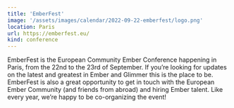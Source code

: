 ```yaml
---
title: 'EmberFest'
image: '/assets/images/calendar/2022-09-22-emberfest/logo.png'
location: Paris
url: https://emberfest.eu/
kind: conference
---
```


EmberFest is the European Community Ember Conference happening in Paris, from
the 22nd to the 23rd of September. If you’re looking for updates on the latest
and greatest in Ember and Glimmer this is the place to be. EmberFest is also a
great opportunity to get in touch with the European Ember Community (and friends
from abroad) and hiring Ember talent.
Like every year, we’re happy to be co-organizing the event!
